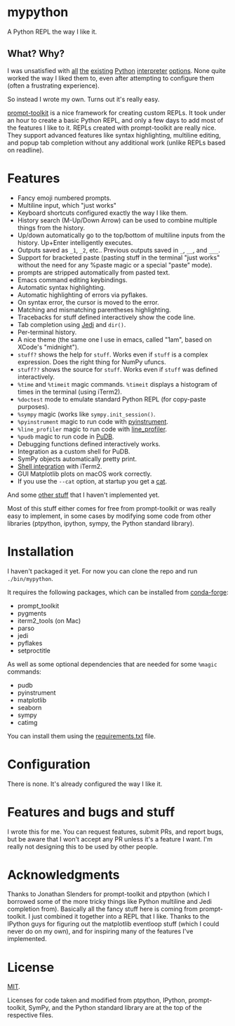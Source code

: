 # mypython

A Python REPL the way I like it.

## What? Why?

I was unsatisfied
with
[all](https://ipython.readthedocs.io/en/stable/whatsnew/version4.html) [the](https://ipython.readthedocs.io/en/stable/whatsnew/version5.html) [existing](https://github.com/jonathanslenders/ptpython) [Python](http://xon.sh/) [interpreter](https://bpython-interpreter.org/) [options](https://docs.python.org/3.6/tutorial/interpreter.html).
None quite worked the way I liked them to, even after attempting to configure
them (often a frustrating experience).

So instead I wrote my own. Turns out it's really easy.

[prompt-toolkit](https://python-prompt-toolkit.readthedocs.io/en/latest/) is a
nice framework for creating custom REPLs. It took under an hour to create a
basic Python REPL, and only a few days to add most of the features I like to
it. REPLs created with prompt-toolkit are really nice. They support advanced
features like syntax highlighting, multiline editing, and popup tab completion
without any additional work (unlike REPLs based on readline).

# Features

- Fancy emoji numbered prompts.
- Multiline input, which "just works"
- Keyboard shortcuts configured exactly the way I like them.
- History search (M-Up/Down Arrow) can be used to combine multiple things from
  the history.
- Up/down automatically go to the top/bottom of multiline inputs from the
  history. Up+Enter intelligently executes.
- Outputs saved as `_1`, `_2`, etc.. Previous outputs saved in `_`, `__`, and
  `___`.
- Support for bracketed paste (pasting stuff in the terminal "just works"
  without the need for any %paste magic or a special "paste" mode).
- prompts are stripped automatically from pasted text.
- Emacs command editing keybindings.
- Automatic syntax highlighting.
- Automatic highlighting of errors via pyflakes.
- On syntax error, the cursor is moved to the error.
- Matching and mismatching parentheses highlighting.
- Tracebacks for stuff defined interactively show the code line.
- Tab completion using [Jedi](https://github.com/davidhalter/jedi) and `dir()`.
- Per-terminal history.
- A nice theme (the same one I use in emacs, called "1am", based on XCode's
  "midnight").
- `stuff?` shows the help for `stuff`. Works even if `stuff` is a complex
  expression. Does the right thing for NumPy ufuncs.
- `stuff??` shows the source for `stuff`. Works even if `stuff` was defined
  interactively.
- `%time` and `%timeit` magic commands. `%timeit` displays a histogram of
  times in the terminal (using iTerm2).
- `%doctest` mode to emulate standard Python REPL (for copy-paste purposes).
- `%sympy` magic (works like `sympy.init_session()`.
- `%pyinstrument` magic to run code with
  [pyinstrument](https://github.com/joerick/pyinstrument).
- `%line_profiler` magic to run code with
  [line_profiler](https://github.com/pyutils/line_profiler).
- `%pudb` magic to run code in [PuDB](https://documen.tician.de/pudb/).
- Debugging functions defined interactively works.
- Integration as a custom shell for PuDB.
- SymPy objects automatically pretty print.
- [Shell integration](https://www.iterm2.com/documentation-shell-integration.html) with iTerm2.
- GUI Matplotlib plots on macOS work correctly.
- If you use the `--cat` option, at startup you get a [cat](https://github.com/asmeurer/catimg).

And some [other stuff](TODO.md) that I haven't implemented yet.

Most of this stuff either comes for free from prompt-toolkit or was really easy
to implement, in some cases by modifying some code from other libraries
(ptpython, ipython, sympy, the Python standard library).

# Installation

I haven't packaged it yet. For now you can clone the repo and run
`./bin/mypython`.

It requires the following packages, which can be installed
from [conda-forge](https://conda-forge.github.io/):

- prompt_toolkit
- pygments
- iterm2_tools (on Mac)
- parso
- jedi
- pyflakes
- setproctitle

As well as some optional dependencies that are needed for some `%magic`
commands:

- pudb
- pyinstrument
- matplotlib
- seaborn
- sympy
- catimg

You can install them using the [requirements.txt](requirements.txt) file.

# Configuration

There is none. It's already configured the way I like it.

# Features and bugs and stuff

I wrote this for me. You can request features, submit PRs, and report bugs,
but be aware that I won't accept any PR unless it's a feature I want. I'm
really not designing this to be used by other people.

# Acknowledgments

Thanks to Jonathan Slenders for prompt-toolkit and ptpython (which I borrowed
some of the more tricky things like Python multiline and Jedi completion
from). Basically all the fancy stuff here is coming from prompt-toolkit. I
just combined it together into a REPL that I like. Thanks to the IPython guys
for figuring out the matplotlib eventloop stuff (which I could never do on my
own), and for inspiring many of the features I've implemented.

# License

[MIT](LICENSE.md).

Licenses for code taken and modified from ptpython, IPython, prompt-toolkit,
SymPy, and the Python standard library are at the top of the respective files.
